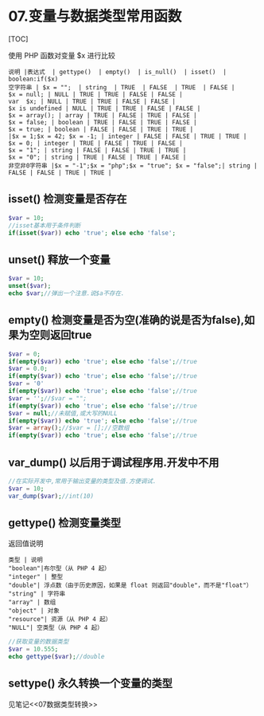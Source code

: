 # 07.变量与数据类型常用函数
[TOC]

使用 PHP 函数对变量 $x 进行比较
```table
说明 |表达式  | gettype()  | empty()  | is_null()  | isset()  | boolean:if($x)
空字符串 | $x = "";  | string  | TRUE  | FALSE  | TRUE  | FALSE | 
$x = null; | NULL | TRUE | TRUE | FALSE | FALSE | 
var  $x; | NULL | TRUE | TRUE | FALSE | FALSE | 
$x is undefined | NULL | TRUE | TRUE | FALSE | FALSE | 
$x = array(); | array | TRUE | FALSE | TRUE | FALSE | 
$x = false; | boolean | TRUE | FALSE | TRUE | FALSE | 
$x = true; | boolean | FALSE | FALSE | TRUE | TRUE | 
|$x = 1;$x = 42; $x = -1; | integer | FALSE | FALSE | TRUE | TRUE | 
$x = 0; | integer | TRUE | FALSE | TRUE | FALSE | 
$x = "1"; | string | FALSE | FALSE | TRUE | TRUE | 
$x = "0"; | string | TRUE | FALSE | TRUE | FALSE | 
非空非0字符串 |$x = "-1";$x = "php";$x = "true"; $x = "false";| string | FALSE | FALSE | TRUE | TRUE | 
```




## isset() 检测变量是否存在
```php
$var = 10;
//isset基本用于条件判断
if(isset($var)) echo 'true'; else echo 'false';
```

## unset() 释放一个变量
```php
$var = 10;
unset($var);
echo $var;//弹出一个注意.说$a不存在.
```

## empty() 检测变量是否为空(准确的说是否为false),如果为空则返回true
```php
$var = 0;
if(empty($var)) echo 'true'; else echo 'false';//true
$var = 0.0;
if(empty($var)) echo 'true'; else echo 'false';//true
$var = '0'
if(empty($var)) echo 'true'; else echo 'false';//true
$var = '';//$var = "";
if(empty($var)) echo 'true'; else echo 'false';//true
$var = null;//未赋值,或大写的NULL
if(empty($var)) echo 'true'; else echo 'false';//true
$var = array();//$var = [];//空数组
if(empty($var)) echo 'true'; else echo 'false';//true
```

## var_dump() 以后用于调试程序用.开发中不用
```php
//在实际开发中,常用于输出变量的类型及值.方便调试.
$var = 10;
var_dump($var);//int(10)
```

## gettype() 检测变量类型
返回值说明
```table
类型 | 说明
"boolean"|布尔型（从 PHP 4 起） 
"integer" | 整型
"double"| 浮点数（由于历史原因，如果是 float 则返回"double"，而不是"float"） 
"string" | 字符串
"array" | 数组
"object" | 对象
"resource"| 资源（从 PHP 4 起） 
"NULL"| 空类型（从 PHP 4 起） 
```

```php
//获取变量的数据类型
$var = 10.555;
echo gettype($var);//double
```

## settype() 永久转换一个变量的类型
见笔记<<07数据类型转换>>